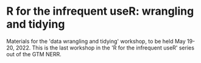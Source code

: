 # R for the infrequent useR: wrangling and tidying  

Materials for the 'data wrangling and tidying' workshop, to be held May 19-20, 2022. This is the last workshop in the 'R for the infrequent useR' series out of the GTM NERR.  
